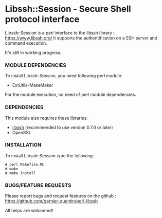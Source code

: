 # Libssh::Session - Secure Shell protocol interface

Libssh::Session is a perl interface to the libssh library : https://www.libssh.org/
It supports the authentification on a SSH server and command execution. 

It's still in working progress.

### MODULE DEPENDENCIES

To install Libssh::Session, you need following perl module:

* ExtUtils-MakeMaker

For the module execution, no need of perl module dependencies.

### DEPENDENCIES

This module also requires these libraries:

* [libssh](https://www.libssh.org/) (recommended to use version 0.7.0 or later)
* OpenSSL

### INSTALLATION

To install Libssh::Session type the following:

```
# perl Makefile.PL
# make
# make install
```

### BUGS/FEATURE REQUESTS

Please report bugs and request features on the github : https://github.com/garnier-quentin/perl-libssh

All helps are welcomed!